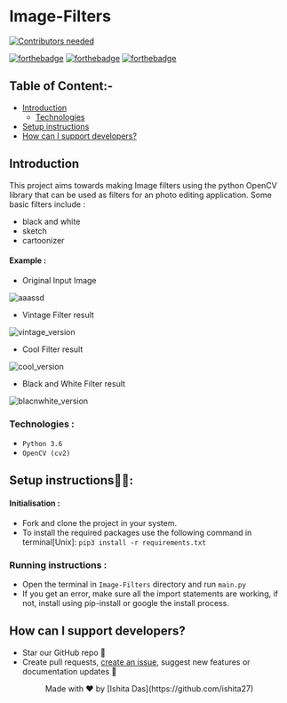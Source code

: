 # Image-Filters

[![Contributors needed](https://img.shields.io/badge/contribution-needed-blue.svg)](CONTRIBUTING.md)

[![forthebadge](https://forthebadge.com/images/badges/built-with-love.svg)](https://forthebadge.com)
[![forthebadge](https://forthebadge.com/images/badges/made-with-python.svg)](https://forthebadge.com)
[![forthebadge](https://forthebadge.com/images/badges/check-it-out.svg)](https://forthebadge.com)

## Table of Content:-

* [Introduction](#Introduction)
   - [Technologies](#Technologies)
* [Setup instructions](#setup-instructions)
* [How can I support developers?](#how-can-i-support-developers)

## Introduction

This project aims towards making Image filters using the python OpenCV library that can be used as filters for an photo editing application.
Some basic filters include :
- black and white
- sketch
- cartoonizer
#### Example :
- Original Input Image

![aaassd](https://user-images.githubusercontent.com/25251763/50043608-80116580-009d-11e9-9204-4c00d7fb55f1.png)

- Vintage Filter result

![vintage_version](https://user-images.githubusercontent.com/25251763/50043619-c5ce2e00-009d-11e9-9ede-4edab38b3741.jpg)

- Cool Filter result

![cool_version](https://user-images.githubusercontent.com/25251763/50043627-f1511880-009d-11e9-9a81-4bffddbba58f.jpg)

- Black and White Filter result

![blacnwhite_version](https://user-images.githubusercontent.com/25251763/50043633-09289c80-009e-11e9-93fe-924d2b8c967e.jpg)


### Technologies :
- `Python 3.6`
- `OpenCV (cv2)`

## Setup instructions👨‍💻:

#### Initialisation :
- Fork and clone the project in your system.
- To install the required packages use the following command in terminal[Unix]: `pip3 install -r requirements.txt`

### Running instructions :
 - Open the terminal in `Image-Filters` directory and run `main.py`
 - If you get an error, make sure all the import statements are working, if not, install using pip-install or google the install process.

## How can I support developers?

- Star our GitHub repo 🌟
- Create pull requests, [create an issue](https://github.com/NJACKWinterOfCode/Image-Filters/issues), suggest new features or documentation updates 🔧

<p align="center">Made with ❤️ by [Ishita Das](https://github.com/ishita27)
